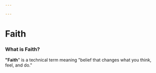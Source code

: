 ```yaml
---

---
```


# Faith

### What is Faith?

**"Faith**" is a technical term meaning "belief that changes what you
think, feel, and do."
